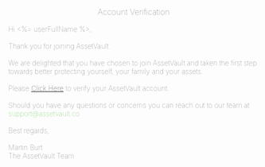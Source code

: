 <h3 style="font-weight: 100; text-align:center; color: #666666;">Account Verification</h3>
<p style="font-weight: 100; color: #666666;">Hi <%= userFullName %>,<br>
<br>Thank you for joining AssetVault.<br>
<br>We are delighted that you have chosen to join AssetVault and taken the first step towards better protecting yourself, your family and your assets.<br>
<br>Please <a href="<%= verifyHref %>">Click Here</a> to verify your AssetVault account.<br><br>
Should you have any questions or concerns you can reach out to our team at
<a href="#" style="color: #59c241; text-decoration: none;">support@assetvault.co</a><br><br>
Best regards,<br><br>
Martin Burt<br>
The AssetVault Team</p>